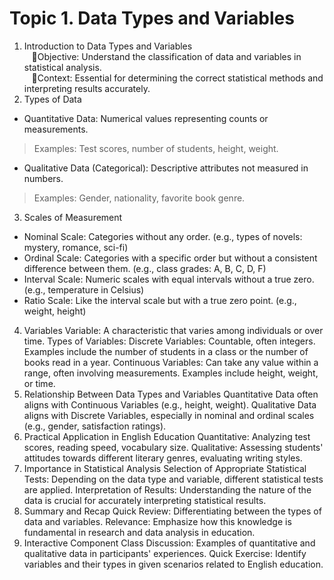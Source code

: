 # Topic 1. Data Types and Variables

1. Introduction to Data Types and Variables  
&nbsp; &nbsp;🔸Objective: Understand the classification of data and variables in statistical analysis.  
&nbsp; &nbsp;🔸Context: Essential for determining the correct statistical methods and interpreting results accurately.
2. Types of Data
+ Quantitative Data: Numerical values representing counts or measurements.
>Examples: Test scores, number of students, height, weight.
+ Qualitative Data (Categorical): Descriptive attributes not measured in numbers.
>Examples: Gender, nationality, favorite book genre.
3. Scales of Measurement
+ Nominal Scale: Categories without any order. (e.g., types of novels: mystery, romance, sci-fi)
+ Ordinal Scale: Categories with a specific order but without a consistent difference between them. (e.g., class grades: A, B, C, D, F)
+ Interval Scale: Numeric scales with equal intervals without a true zero. (e.g., temperature in Celsius)
+ Ratio Scale: Like the interval scale but with a true zero point. (e.g., weight, height)
4. Variables
Variable: A characteristic that varies among individuals or over time.
Types of Variables:
Discrete Variables: Countable, often integers. Examples include the number of students in a class or the number of books read in a year.
Continuous Variables: Can take any value within a range, often involving measurements. Examples include height, weight, or time.
5. Relationship Between Data Types and Variables
Quantitative Data often aligns with Continuous Variables (e.g., height, weight).
Qualitative Data aligns with Discrete Variables, especially in nominal and ordinal scales (e.g., gender, satisfaction ratings).
6. Practical Application in English Education
Quantitative: Analyzing test scores, reading speed, vocabulary size.
Qualitative: Assessing students' attitudes towards different literary genres, evaluating writing styles.
7. Importance in Statistical Analysis
Selection of Appropriate Statistical Tests: Depending on the data type and variable, different statistical tests are applied.
Interpretation of Results: Understanding the nature of the data is crucial for accurately interpreting statistical results.
8. Summary and Recap
Quick Review: Differentiating between the types of data and variables.
Relevance: Emphasize how this knowledge is fundamental in research and data analysis in education.
9. Interactive Component
Class Discussion: Examples of quantitative and qualitative data in participants' experiences.
Quick Exercise: Identify variables and their types in given scenarios related to English education.
